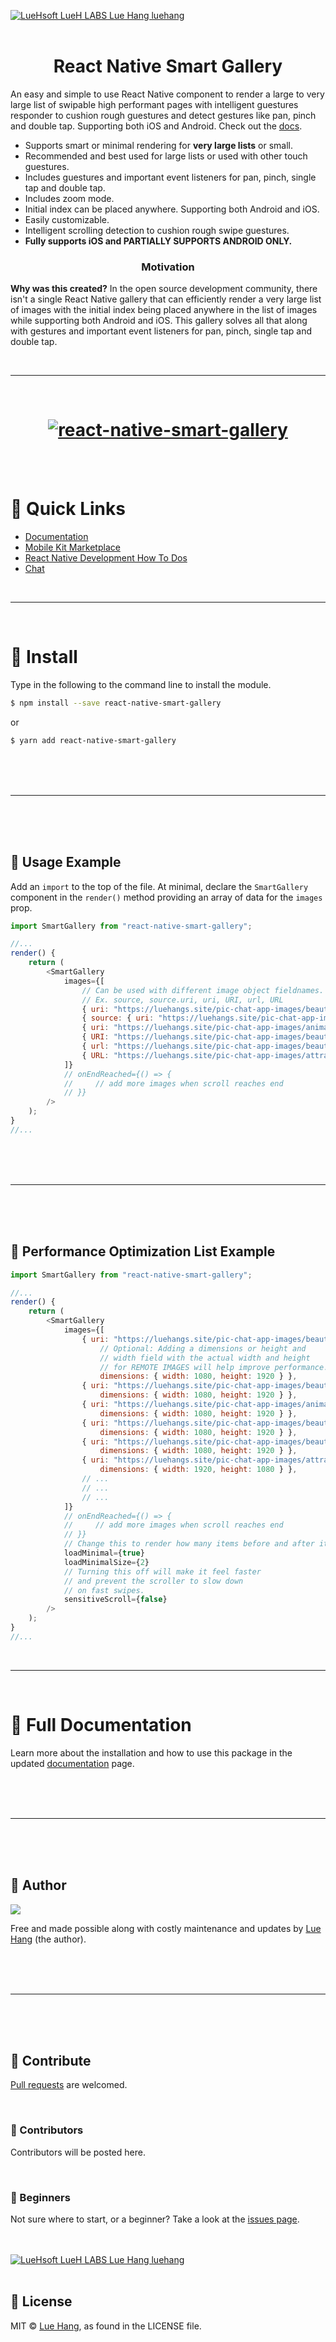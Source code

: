 <a href="https://luehangs.site"><img src="https://luehangs.site/images/lh-blog-strip.jpg" alt="LueHsoft LueH LABS Lue Hang luehang"/></a>
<br/>
<br/>

<h1 align="center">
    React Native Smart Gallery
</h1>

An easy and simple to use React Native component to render a large to very large list of swipable high performant pages with intelligent guestures responder to cushion rough guestures and detect gestures like pan, pinch and double tap. Supporting both iOS and Android. Check out the [docs](https://www.luehangs.site/lue_hang/projects/react-native-smart-gallery).

- Supports smart or minimal rendering for **very large lists** or small.
- Recommended and best used for large lists or used with other touch guestures.
- Includes guestures and important event listeners for pan, pinch, single tap and double tap.
- Includes zoom mode.
- Initial index can be placed anywhere. Supporting both Android and iOS.
- Easily customizable.
- Intelligent scrolling detection to cushion rough swipe guestures.
- **Fully supports iOS and PARTIALLY SUPPORTS ANDROID ONLY.**

<h3 align="center">
    Motivation
</h3>

**Why was this created?**  In the open source development community, there isn't a single React Native gallery that can efficiently render a very large list of images with the initial index being placed anywhere in the list of images while supporting both Android and iOS. This gallery solves all that along with gestures and important event listeners for pan, pinch, single tap and double tap.

<br/>

---
<br/>

<h1 align="center">
    <a href="https://www.luehangs.site/lue_hang/projects/react-native-smart-gallery">
        <img src="https://www.luehangs.site/videos/react-native-smart-gallery-demo.gif" alt="react-native-smart-gallery"/>
    </a>
</h1>

<br/>
<br/>

# :link: Quick Links
- [Documentation](https://www.luehangs.site/lue_hang/projects/react-native-smart-gallery)
- [Mobile Kit Marketplace](https://luehangs.site/marketplace/mobile-development)
- [React Native Development How To Dos](https://luehangs.site/blogs/react-native-development)
- [Chat](https://luehangs.site)

<br/>

---
<br/>

# :gem: Install

Type in the following to the command line to install the module.

```bash
$ npm install --save react-native-smart-gallery
```

or

```bash
$ yarn add react-native-smart-gallery
```

<br/>
<br/>
<br/>

---
<br/>
<br/>
<br/>

## :tada: Usage Example

Add an ``import`` to the top of the file.  At minimal, declare the `SmartGallery` component in the `render()` method providing an array of data for the `images` prop.

```javascript
import SmartGallery from "react-native-smart-gallery";

//...
render() {
    return (
        <SmartGallery
            images={[
                // Can be used with different image object fieldnames.
                // Ex. source, source.uri, uri, URI, url, URL
                { uri: "https://luehangs.site/pic-chat-app-images/beautiful-blond-blonde-hair-478544.jpg" },
                { source: { uri: "https://luehangs.site/pic-chat-app-images/beautiful-beautiful-women-beauty-40901.jpg" } },
                { uri: "https://luehangs.site/pic-chat-app-images/animals-avian-beach-760984.jpg" },
                { URI: "https://luehangs.site/pic-chat-app-images/beautiful-blond-fishnet-stockings-48134.jpg" },
                { url: "https://luehangs.site/pic-chat-app-images/beautiful-beautiful-woman-beauty-9763.jpg" },
                { URL: "https://luehangs.site/pic-chat-app-images/attractive-balance-beautiful-186263.jpg" },
            ]}
            // onEndReached={() => {
            //     // add more images when scroll reaches end
            // }}
        />
    );
}
//...
```

<br/>
<br/>
<br/>

---
<br/>
<br/>
<br/>

## :tada: Performance Optimization List Example

```javascript
import SmartGallery from "react-native-smart-gallery";

//...
render() {
    return (
        <SmartGallery
            images={[
                { uri: "https://luehangs.site/pic-chat-app-images/beautiful-blond-blonde-hair-478544.jpg",
                    // Optional: Adding a dimensions or height and
                    // width field with the actual width and height
                    // for REMOTE IMAGES will help improve performance.
                    dimensions: { width: 1080, height: 1920 } },
                { uri: "https://luehangs.site/pic-chat-app-images/beautiful-beautiful-women-beauty-40901.jpg",
                    dimensions: { width: 1080, height: 1920 } },
                { uri: "https://luehangs.site/pic-chat-app-images/animals-avian-beach-760984.jpg",
                    dimensions: { width: 1080, height: 1920 } },
                { uri: "https://luehangs.site/pic-chat-app-images/beautiful-blond-fishnet-stockings-48134.jpg",
                    dimensions: { width: 1080, height: 1920 } },
                { uri: "https://luehangs.site/pic-chat-app-images/beautiful-beautiful-woman-beauty-9763.jpg",
                    dimensions: { width: 1080, height: 1920 } },
                { uri: "https://luehangs.site/pic-chat-app-images/attractive-balance-beautiful-186263.jpg",
                    dimensions: { width: 1920, height: 1080 } },
                // ...
                // ...
                // ...
            ]}
            // onEndReached={() => {
            //     // add more images when scroll reaches end
            // }}
            // Change this to render how many items before and after it.
            loadMinimal={true}
            loadMinimalSize={2}
            // Turning this off will make it feel faster
            // and prevent the scroller to slow down
            // on fast swipes.
            sensitiveScroll={false}
        />
    );
}
//...
```

<br/>

---
<br/>

# :book: Full Documentation

Learn more about the installation and how to use this package in the updated [documentation](https://www.luehangs.site/lue_hang/projects/react-native-smart-gallery) page.

<br/>
<br/>
<br/>

---
<br/>
<br/>
<br/>

## :santa: Author

<a href="https://www.facebook.com/lue.hang">
<img src="https://www.luehangs.site/images/lue-hang2018-circle-150px.png"/>
</a>

Free and made possible along with costly maintenance and updates by [Lue Hang](https://www.facebook.com/lue.hang) (the author).

<br/>
<br/>
<br/>

---
<br/>
<br/>
<br/>

## :clap: Contribute

[Pull requests](https://github.com/Luehang/react-native-smart-gallery/pulls) are welcomed.

<br/>

### :tophat: Contributors

Contributors will be posted here.

<br/>

### :baby: Beginners

Not sure where to start, or a beginner? Take a look at the [issues page](https://github.com/Luehang/react-native-smart-gallery/issues).

<br/>
<br/>
<a href="https://luehangs.site/marketplace/product/RN%20Posting%20Demo%20App%20Kit"><img src="https://luehangs.site/images/lh-mobile-strip.jpg" alt="LueHsoft LueH LABS Lue Hang luehang"/></a>
<br/>
<br/>

## :page_facing_up: License

MIT © [Lue Hang](https://luehangs.site), as found in the LICENSE file.
